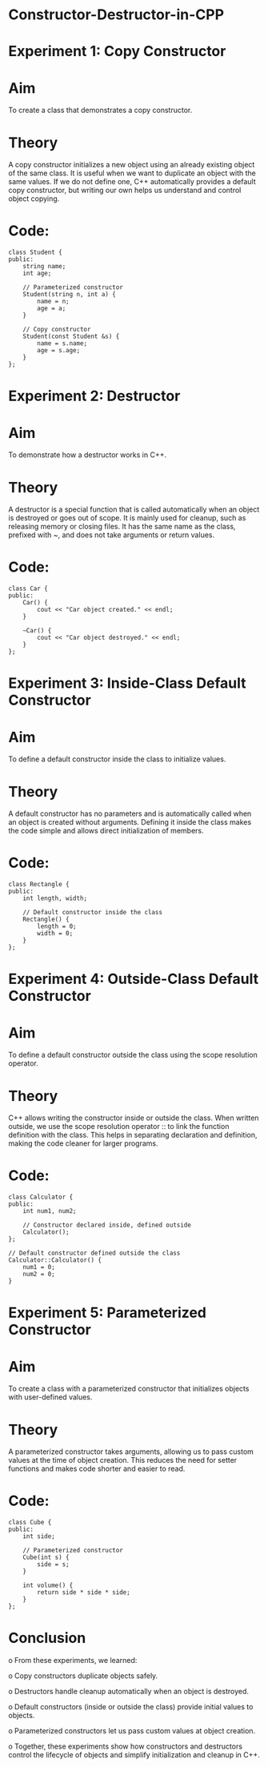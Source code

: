 # Constructor-Destructor-in-CPP

# Experiment 1: Copy Constructor

# Aim
To create a class that demonstrates a copy constructor.

# Theory
A copy constructor initializes a new object using an already existing object of the same class. It is useful when we want to duplicate an object with the same values. If we do not define one, C++ automatically provides a default copy constructor, but writing our own helps us understand and control object copying.

# Code:
```
class Student {
public:
    string name;
    int age;

    // Parameterized constructor
    Student(string n, int a) {
        name = n;
        age = a;
    }

    // Copy constructor
    Student(const Student &s) {
        name = s.name;
        age = s.age;
    }
};
```
# Experiment 2: Destructor

# Aim
To demonstrate how a destructor works in C++.

# Theory
A destructor is a special function that is called automatically when an object is destroyed or goes out of scope. It is mainly used for cleanup, such as releasing memory or closing files. It has the same name as the class, prefixed with ~, and does not take arguments or return values.

# Code:
```
class Car {
public:
    Car() {
        cout << "Car object created." << endl;
    }

    ~Car() {
        cout << "Car object destroyed." << endl;
    }
};
```
# Experiment 3: Inside-Class Default Constructor

# Aim
To define a default constructor inside the class to initialize values.

# Theory
A default constructor has no parameters and is automatically called when an object is created without arguments. Defining it inside the class makes the code simple and allows direct initialization of members.

# Code:
```
class Rectangle {
public:
    int length, width;

    // Default constructor inside the class
    Rectangle() {
        length = 0;
        width = 0;
    }
};
```
# Experiment 4: Outside-Class Default Constructor

# Aim
To define a default constructor outside the class using the scope resolution operator.

# Theory
C++ allows writing the constructor inside or outside the class. When written outside, we use the scope resolution operator :: to link the function definition with the class. This helps in separating declaration and definition, making the code cleaner for larger programs.

# Code:
```
class Calculator {
public:
    int num1, num2;

    // Constructor declared inside, defined outside
    Calculator();
};

// Default constructor defined outside the class
Calculator::Calculator() {
    num1 = 0;
    num2 = 0;
}
```
# Experiment 5: Parameterized Constructor

# Aim
To create a class with a parameterized constructor that initializes objects with user-defined values.

# Theory
A parameterized constructor takes arguments, allowing us to pass custom values at the time of object creation. This reduces the need for setter functions and makes code shorter and easier to read.

# Code:
```
class Cube {
public:
    int side;

    // Parameterized constructor
    Cube(int s) {
        side = s;
    }

    int volume() {
        return side * side * side;
    }
};
```
# Conclusion

o From these experiments, we learned:

o Copy constructors duplicate objects safely.

o Destructors handle cleanup automatically when an object is destroyed.

o Default constructors (inside or outside the class) provide initial values to objects.

o Parameterized constructors let us pass custom values at object creation.

o Together, these experiments show how constructors and destructors control the lifecycle of objects and simplify initialization and cleanup in C++.



